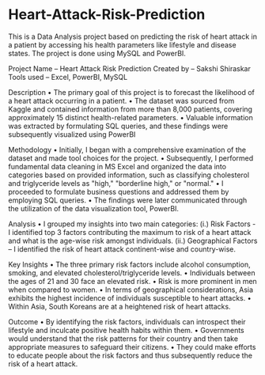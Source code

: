# Heart-Attack-Risk-Prediction
This is a Data Analysis project based on predicting the risk of heart attack in a patient by accessing his health parameters like lifestyle and disease states. The project is done using  MySQL and PowerBI.

Project Name – Heart Attack Risk Prediction
Created by – Sakshi Shiraskar
Tools used – Excel, PowerBI, MySQL

Description
•	 The primary goal of this project is to forecast the likelihood of a heart attack occurring in a patient.
•	The dataset was sourced from Kaggle and contained information from more than 8,000 patients, covering approximately 15 distinct health-related parameters.
•	Valuable information was extracted by formulating SQL queries, and these findings were subsequently visualized using PowerBI

Methodology
•	Initially, I began with a comprehensive examination of the dataset and made tool choices for the project.
•	Subsequently, I performed fundamental data cleaning in MS Excel and organized the data into categories based on provided information, such as classifying cholesterol and triglyceride levels as "high," "borderline high," or "normal."
•	I proceeded to formulate business questions and addressed them by employing SQL queries.
•	The findings were later communicated through the utilization of the data visualization tool, PowerBI.

Analysis
•	I grouped my insights into two main categories:
(i.)	Risk Factors - I identified top 3 factors contributing the maximum to risk of a heart attack and what is the age-wise risk amongst individuals.
(ii.)	Geographical Factors – I identified the risk of heart attack continent-wise and country-wise.  

Key Insights
•	The three primary risk factors include alcohol consumption, smoking, and elevated cholesterol/triglyceride levels.
•	Individuals between the ages of 21 and 30 face an elevated risk.
•	Risk is more prominent in men when compared to women.
•	In terms of geographical considerations, Asia exhibits the highest incidence of individuals susceptible to heart attacks.
•	Within Asia, South Koreans are at a heightened risk of heart attacks.

Outcome
•	By identifying the risk factors, individuals can introspect their lifestyle and inculcate positive health habits within them.
•	Governments would understand that the risk patterns for their country and then take appropriate measures to safeguard their citizens.
•	They could make efforts to educate people about the risk factors and thus subsequently reduce the risk of a heart attack.
